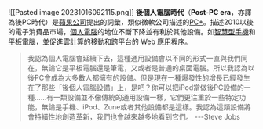![[Pasted image 20231016092115.png]]
**後個人電腦時代**（**Post-PC era**，亦譯為後PC時代）是[蘋果公司](https://zh.wikipedia.org/wiki/%E8%98%8B%E6%9E%9C%E5%85%AC%E5%8F%B8 "蘋果公司")提出的詞彙，類似微軟公司描述的[PC+](https://zh.wikipedia.org/wiki/PC%2B "PC+")。描述2010以後的電子消費品市場，[個人電腦](https://zh.wikipedia.org/wiki/%E5%80%8B%E4%BA%BA%E9%9B%BB%E8%85%A6 "個人電腦")的地位不斷下降並有利於其他設備。如[智慧型手機](https://zh.wikipedia.org/wiki/%E6%99%BA%E8%83%BD%E6%89%8B%E6%A9%9F "智慧型手機")和[平板電腦](https://zh.wikipedia.org/wiki/%E5%B9%B3%E6%9D%BF%E9%9B%BB%E8%85%A6 "平板電腦")，並促進[雲計算](https://zh.wikipedia.org/wiki/%E4%BA%91%E8%AE%A1%E7%AE%97 "雲計算")的移動和跨平台的 Web 應用程序。

>我認為個人電腦會延續下去，這種通用設備會以不同的形式一直與我們同在，無論它是平板電腦還是筆電，又或者是普通的桌面電腦。所以我認為以後PC會成為大多數人都擁有的設備。但是現在一種爆發性的增長已經發生在了那些「後個人電腦設備」上，是吧？你可以把iPod當做後PC設備的一種……有一類設備並不像傳統的通用設備一樣，它們更注重於一些特定功能，無論是手機、iPod、Zune或者其他設備都是這樣。我認為這類設備將會持續性地創造革新，我們也會越來越多地看到它們。
																							---Steve Jobs